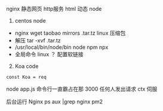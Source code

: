 nginx 静态网页  http服务  html
动态  node  

1. centos  node 
  - nginx  wget taobao mirrors  .tar.tz  linux 压缩包
  - 解压  tar -xvf  .tar.tz
  - /usr/local/bin/node/bin  node npm npx
  - 全局命令 linux ？ 配置软链接


2. Koa code
```
const Koa = req
```


node app.js 命令行一直霸占在那
3000  任何人发出请求 ctx  伺服

后台运行   Nginx  ps aux |grep nginx
pm2 